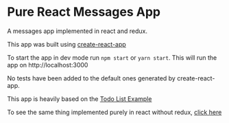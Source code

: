 # Pure React Messages App

A messages app implemented in react and redux.

This app was built using [create-react-app](https://github.com/facebookincubator/create-react-app)

To start the app in dev mode run `npm start` or `yarn start`. This will run the app on http://localhost:3000

No tests have been added to the default ones generated by create-react-app.

This app is heavily based on the [Todo List Example](https://github.com/reactjs/redux/tree/master/examples/todos)

To see the same thing implemented purely in react without redux, [click here](https://github.com/Luke-Davies/simple-react-messages)
